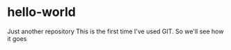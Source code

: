 # hello-world
Just another repository
This is the first time I've used GIT. So we'll see how it goes
